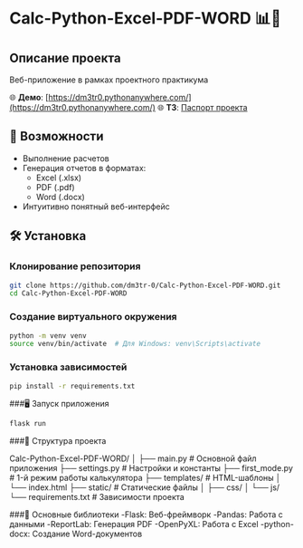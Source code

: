 # Calc-Python-Excel-PDF-WORD 📊🧮

## Описание проекта
Веб-приложение в рамках проектного практикума

🌐 **Демо**: [https://dm3tr0.pythonanywhere.com/](https://dm3tr0.pythonanywhere.com/)
🌐 **ТЗ**: [Паспорт проекта](https://github.com/user-attachments/files/17063806/-17936.pdf)
  
## 🚀 Возможности
- Выполнение расчетов
- Генерация отчетов в форматах:
  - Excel (.xlsx)
  - PDF (.pdf)
  - Word (.docx)
- Интуитивно понятный веб-интерфейс

## 🛠 Установка

### Клонирование репозитория
```bash
git clone https://github.com/dm3tr-0/Calc-Python-Excel-PDF-WORD.git
cd Calc-Python-Excel-PDF-WORD 
```

### Создание виртуального окружения
```bash
python -m venv venv
source venv/bin/activate  # Для Windows: venv\Scripts\activate
```

### Установка зависимостей
```bash
pip install -r requirements.txt
```

###🖥 Запуск приложения
```bash
flask run
```

###📂 Структура проекта

Calc-Python-Excel-PDF-WORD/
│
├── main.py              # Основной файл приложения
├── settings.py         # Настройки и константы
├── first_mode.py         # 1-й режим работы калькулятора
├── templates/          # HTML-шаблоны
│   └── index.html
├── static/             # Статические файлы
│   ├── css/
│   └── js/
└── requirements.txt    # Зависимости проекта

###🔑 Основные библиотеки
 -Flask: Веб-фреймворк
 -Pandas: Работа с данными
 -ReportLab: Генерация PDF
 -OpenPyXL: Работа с Excel
 -python-docx: Создание Word-документов
